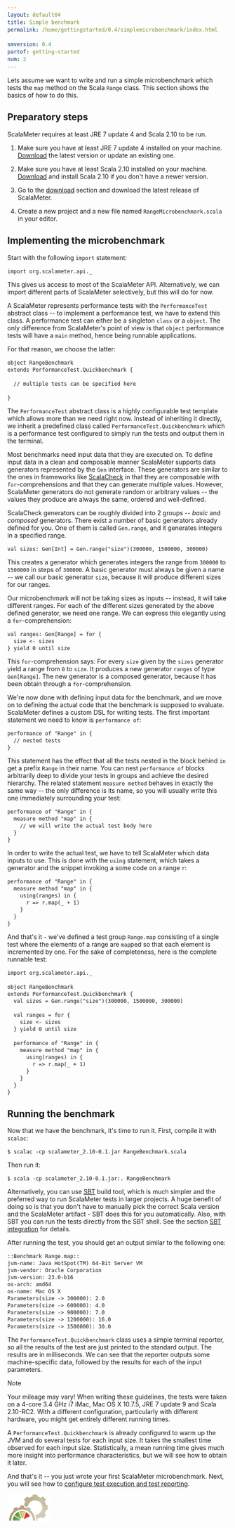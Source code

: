 ```yaml
---
layout: default04
title: Simple benchmark
permalink: /home/gettingstarted/0.4/simplemicrobenchmark/index.html

smversion: 0.4
partof: getting-started
num: 2
---
```



Lets assume we want to write and run a simple microbenchmark which tests the `map` method on the Scala `Range` class.
This section shows the basics of how to do this.


## Preparatory steps

ScalaMeter requires at least JRE 7 update 4 and Scala 2.10 to be run.

1. Make sure you have at least JRE 7 update 4 installed on your machine.<br/>
[Download](http://www.java.com) the latest version or update an existing one.

2. Make sure you have at least Scala 2.10 installed on your machine.<br/>
[Download](http://www.scala-lang.org/downloads) and install Scala 2.10 if you don't have a newer version.

3. Go to the [download](/home/download/) section and download the latest release of ScalaMeter.

4. Create a new project and a new file named `RangeMicrobenchmark.scala` in your editor.


## Implementing the microbenchmark

Start with the following `import` statement:

    import org.scalameter.api._

This gives us access to most of the ScalaMeter API.
Alternatively, we can import different parts of ScalaMeter selectively, but this will do for now.

A ScalaMeter represents performance tests with the `PerformanceTest` abstract class -- to implement a
performance test, we have to extend this class.
A performance test can either be a singleton `class` or a `object`.
The only difference from ScalaMeter's point of view is that `object` performance tests will have
a `main` method, hence being runnable applications.

For that reason, we choose the latter:

    object RangeBenchmark
    extends PerformanceTest.Quickbenchmark {

      // multiple tests can be specified here

    }

The `PerformanceTest` abstract class is a highly configurable test template which allows more than
we need right now.
Instead of inheriting it directly, we inherit a predefined class called `PerformanceTest.Quickbenchmark`
which is a performance test configured to simply run the tests and output them in the terminal.

Most benchmarks need input data that they are executed on.
To define input data in a clean and composable manner ScalaMeter supports data generators
represented by the `Gen` interface.
These generators are similar to the ones in frameworks like [ScalaCheck](https://github.com/rickynils/scalacheck/wiki/User-Guide)
in that they are composable with `for`-comprehensions and that they can generate multiple values.
However, ScalaMeter generators do not generate random or arbitrary values -- the values they produce
are always the same, ordered and well-defined.

ScalaCheck generators can be roughly divided into 2 groups -- *basic* and *composed* generators.
There exist a number of basic generators already defined for you.
One of them is called `Gen.range`, and it generates integers in a specified range.

    val sizes: Gen[Int] = Gen.range("size")(300000, 1500000, 300000)

This creates a generator which generates integers the range from `300000` to `1500000` in
steps of `300000`.
A basic generator must always be given a name -- we call our basic generator `size`, because
it will produce different sizes for our ranges.

Our microbenchmark will not be taking sizes as inputs -- instead, it will take different ranges.
For each of the different sizes generated by the above defined generator, we need one range.
We can express this elegantly using a `for`-comprehension:

    val ranges: Gen[Range] = for {
      size <- sizes
    } yield 0 until size

This `for`-comprehension says: For every `size` given by the `sizes` generator yield a range from `0`
to `size`.
It produces a new generator `ranges` of type `Gen[Range]`.
The new generator is a composed generator, because it has been obtain through a `for`-comprehension.

We're now done with defining input data for the benchmark, and we move on to defining the actual
code that the benchmark is supposed to evaluate.
ScalaMeter defines a custom DSL for writing tests.
The first important statement we need to know is `performance of`:

    performance of "Range" in {
      // nested tests
    }

This statement has the effect that all the tests nested in the block behind `in` get a prefix `Range`
in their name.
You can nest `performance of` blocks arbitrarily deep to divide your tests in groups and achieve the
desired hierarchy.
The related statement `measure method` behaves in exactly the same way -- the only difference is its
name, so you will usually write this one immediately surrounding your test:

    performance of "Range" in {
      measure method "map" in {
        // we will write the actual test body here
      }
    }

In order to write the actual test, we have to tell ScalaMeter which data inputs to use.
This is done with the `using` statement, which takes a generator and the snippet invoking
a some code on a range `r`:

    performance of "Range" in {
      measure method "map" in {
        using(ranges) in {
          r => r.map(_ + 1)
        }
      }
    }

And that's it - we've defined a test group `Range.map` consisting of a single test where the elements
of a range are `map`ped so that each element is incremented by one.
For the sake of completeness, here is the complete runnable test:

    import org.scalameter.api._

    object RangeBenchmark
    extends PerformanceTest.Quickbenchmark {
      val sizes = Gen.range("size")(300000, 1500000, 300000)

      val ranges = for {
        size <- sizes
      } yield 0 until size

      performance of "Range" in {
        measure method "map" in {
          using(ranges) in {
            r => r.map(_ + 1)
          }
        }
      }
    }


## Running the benchmark

Now that we have the benchmark, it's time to run it.
First, compile it with `scalac`:

    $ scalac -cp scalameter_2.10-0.1.jar RangeBenchmark.scala

Then run it:

    $ scala -cp scalameter_2.10-0.1.jar:. RangeBenchmark

Alternatively, you can use [SBT](http://www.scala-sbt.org/) build tool, which is much simpler and the preferred
way to run ScalaMeter tests in larger projects.
A huge benefit of doing so is that you don't have to manually pick the correct Scala version and the ScalaMeter
artifact - SBT does this for you automatically.
Also, with SBT you can run the tests directly from the SBT shell.
See the section [SBT integration](/home/gettingstarted/0.4/sbt/) for details. 

After running the test, you should get an output similar to the following one:

    ::Benchmark Range.map::
    jvm-name: Java HotSpot(TM) 64-Bit Server VM
    jvm-vendor: Oracle Corporation
    jvm-version: 23.0-b16
    os-arch: amd64
    os-name: Mac OS X
    Parameters(size -> 300000): 2.0
    Parameters(size -> 600000): 4.0
    Parameters(size -> 900000): 7.0
    Parameters(size -> 1200000): 16.0
    Parameters(size -> 1500000): 30.0

The `PerformanceTest.Quickbenchmark` class uses a simple terminal reporter, so
all the results of the test are just printed to the standard output.
The results are in milliseconds.
We can see that the reporter outputs some machine-specific data, followed by the
results for each of the input parameters.

<div class="remark">
<p class="remarktitle">Note</p>
<p>
Your mileage may vary!
When writing these guidelines, the tests were taken on a 4-core 3.4 GHz i7 iMac, Mac OS X 10.7.5,
JRE 7 update 9 and Scala 2.10-RC2.
With a different configuration, particularly with different hardware, you might get
entirely different running times.
</p>
</div>

A `PerformanceTest.Quickbenchmark` is already configured to warm up the JVM and do several tests
for each input size.
It takes the smallest time observed for each input size.
Statistically, a mean running time gives much more insight into performance characteristics, but
we will see how to obtain it later.

And that's it -- you just wrote your first ScalaMeter microbenchmark.
Next, you will see how to <a href="/home/gettingstarted/0.4/configuration/">configure test execution and
test reporting</a>.


<div class="imagenoframe">
  <img src="/resources/images/logo-yellow-small.png"></img>
</div>





















